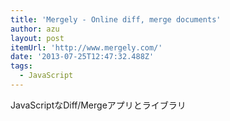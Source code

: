 ```yaml
---
title: 'Mergely - Online diff, merge documents'
author: azu
layout: post
itemUrl: 'http://www.mergely.com/'
date: '2013-07-25T12:47:32.488Z'
tags:
  - JavaScript
---
```

JavaScriptなDiff/Mergeアプリとライブラリ
